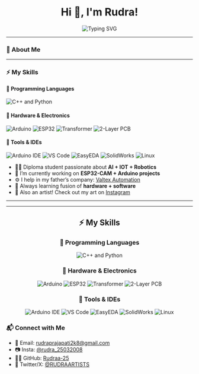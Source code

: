 <h1 align="center">Hi 👋, I'm Rudra!</h1>

<p align="center">
  <img src="https://readme-typing-svg.herokuapp.com?font=Fira+Code&size=24&pause=1000&color=00F7FF&center=true&vCenter=true&width=435&lines=AI+%2F+ML+Developer;IOT+Enthusiast+🤖;Arduino+%2B+ESP32+Lover;Robotics+Explorer;Helping+build+Valtex+Automation" alt="Typing SVG" />
</p>

---

### 🚀 About Me
---

### ⚡ My Skills

#### 🧠 Programming Languages
<p>
  <img src="https://skillicons.dev/icons?i=cpp,python" alt="C++ and Python" />
</p>

#### 🔌 Hardware & Electronics
<p>
  <img src="https://img.shields.io/badge/Arduino-blue?style=flat&logo=arduino&logoColor=white" alt="Arduino" />
  <img src="https://img.shields.io/badge/ESP32-black?style=flat&logo=espressif&logoColor=white" alt="ESP32" />
  <img src="https://img.shields.io/badge/Transformer%20Maker-orange?style=flat" alt="Transformer" />
  <img src="https://img.shields.io/badge/2-Layer%20PCB%20Design-green?style=flat" alt="2-Layer PCB" />
</p>

#### 🧰 Tools & IDEs
<p>
  <img src="https://img.shields.io/badge/Arduino%20IDE-00979D?style=flat&logo=arduino&logoColor=white" alt="Arduino IDE" />
  <img src="https://img.shields.io/badge/VS%20Code-007ACC?style=flat&logo=visualstudiocode&logoColor=white" alt="VS Code" />
  <img src="https://img.shields.io/badge/EasyEDA-4169E1?style=flat" alt="EasyEDA" />
  <img src="https://img.shields.io/badge/SolidWorks-FF0000?style=flat" alt="SolidWorks" />
  <img src="https://img.shields.io/badge/Linux-333?style=flat&logo=linux&logoColor=white" alt="Linux" />
</p>

- 👨‍💻 Diploma student passionate about **AI + IOT + Robotics**
- 🔭 I’m currently working on **ESP32-CAM + Arduino projects**
- ⚙️ I help in my father’s company: [Valtex Automation](https://github.com/Rudraa-25)
- 🧠 Always learning fusion of **hardware + software**
- 🎨 Also an artist! Check out my art on [Instagram](https://www.instagram.com/rudra_25032008/)

---
---

<h2 align="center">⚡ My Skills</h2>

<h3 align="center">🧠 Programming Languages</h3>
<p align="center">
  <img src="https://skillicons.dev/icons?i=cpp,python" alt="C++ and Python" />
</p>

<h3 align="center">🔌 Hardware & Electronics</h3>
<p align="center">
  <img src="https://img.shields.io/badge/Arduino-blue?style=flat&logo=arduino&logoColor=white" alt="Arduino" />
  <img src="https://img.shields.io/badge/ESP32-black?style=flat&logo=espressif&logoColor=white" alt="ESP32" />
  <img src="https://img.shields.io/badge/Transformer%20Maker-orange?style=flat" alt="Transformer" />
  <img src="https://img.shields.io/badge/2-Layer%20PCB%20Design-green?style=flat" alt="2-Layer PCB" />
</p>

<h3 align="center">🧰 Tools & IDEs</h3>
<p align="center">
  <img src="https://img.shields.io/badge/Arduino%20IDE-00979D?style=flat&logo=arduino&logoColor=white" alt="Arduino IDE" />
  <img src="https://img.shields.io/badge/VS%20Code-007ACC?style=flat&logo=visualstudiocode&logoColor=white" alt="VS Code" />
  <img src="https://img.shields.io/badge/EasyEDA-4169E1?style=flat" alt="EasyEDA" />
  <img src="https://img.shields.io/badge/SolidWorks-FF0000?style=flat" alt="SolidWorks" />
  <img src="https://img.shields.io/badge/Linux-333?style=flat&logo=linux&logoColor=white" alt="Linux" />
</p>

### 📬 Connect with Me
- 📧 Email: rudraprajapati2k8@gmail.com  
- 📷 Insta: [@rudra_25032008](https://www.instagram.com/rudra_25032008/)  
- 🧑‍💻 GitHub: [Rudraa-25](https://github.com/Rudraa-25)  
- 🎨 Twitter/X: [@RUDRAARTISTS](https://x.com/RUDRAARTISTS)
